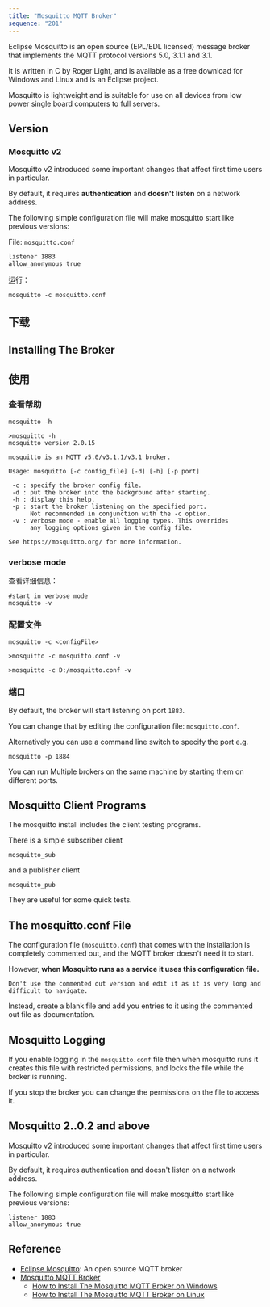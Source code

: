 ```yaml
---
title: "Mosquitto MQTT Broker"
sequence: "201"
---
```


Eclipse Mosquitto is an open source (EPL/EDL licensed) message broker
that implements the MQTT protocol versions 5.0, 3.1.1 and 3.1.

It is written in C by Roger Light, and is available as a free download for Windows and Linux and is an Eclipse project.

Mosquitto is lightweight and is suitable for use on all devices from low power single board computers to full servers.

## Version

### Mosquitto v2

Mosquitto v2 introduced some important changes that affect first time users in particular.

By default, it requires **authentication** and **doesn't listen** on a network address.

The following simple configuration file will make mosquitto start like previous versions:

File: `mosquitto.conf`

```text
listener 1883
allow_anonymous true
```

运行：

```text
mosquitto -c mosquitto.conf
```

## 下载

## Installing The Broker



## 使用

### 查看帮助

```text
mosquitto -h
```

```text
>mosquitto -h
mosquitto version 2.0.15

mosquitto is an MQTT v5.0/v3.1.1/v3.1 broker.

Usage: mosquitto [-c config_file] [-d] [-h] [-p port]

 -c : specify the broker config file.
 -d : put the broker into the background after starting.
 -h : display this help.
 -p : start the broker listening on the specified port.
      Not recommended in conjunction with the -c option.
 -v : verbose mode - enable all logging types. This overrides
      any logging options given in the config file.

See https://mosquitto.org/ for more information.
```

### verbose mode

查看详细信息：

```text
#start in verbose mode
mosquitto -v
```

### 配置文件

```text
mosquitto -c <configFile>
```

```text
>mosquitto -c mosquitto.conf -v
```

```text
>mosquitto -c D:/mosquitto.conf -v
```

### 端口

By default, the broker will start listening on port `1883`.

You can change that by editing the configuration file: `mosquitto.conf`.

Alternatively you can use a command line switch to specify the port e.g.

```text
mosquitto -p 1884
```

You can run Multiple brokers on the same machine by starting them on different ports.

## Mosquitto Client Programs

The mosquitto install includes the client testing programs.

There is a simple subscriber client

```text
mosquitto_sub
```

and a publisher client

```text
mosquitto_pub
```

They are useful for some quick tests.

## The mosquitto.conf File

The configuration file (`mosquitto.conf`) that comes with the installation is completely commented out,
and the MQTT broker doesn't need it to start.

However, **when Mosquitto runs as a service it uses this configuration file.**

```text
Don't use the commented out version and edit it as it is very long and difficult to navigate.
```

Instead, create a blank file and add you entries to it using the commented out file as documentation.

## Mosquitto Logging

If you enable logging in the `mosquitto.conf` file
then when mosquitto runs it creates this file with restricted permissions,
and locks the file while the broker is running.

If you stop the broker you can change the permissions on the file to access it.

## Mosquitto 2..0.2 and above

Mosquitto v2 introduced some important changes that affect first time users in particular.

By default, it requires authentication and doesn't listen on a network address.

The following simple configuration file will make mosquitto start like previous versions:

```text
listener 1883
allow_anonymous true
```

## Reference

- [Eclipse Mosquitto](https://mosquitto.org/): An open source MQTT broker
- [Mosquitto MQTT Broker](http://www.steves-internet-guide.com/mosquitto-broker/)
  - [How to Install The Mosquitto MQTT Broker on Windows](http://www.steves-internet-guide.com/install-mosquitto-broker/)
  - [How to Install The Mosquitto MQTT Broker on Linux](http://www.steves-internet-guide.com/install-mosquitto-linux/)
